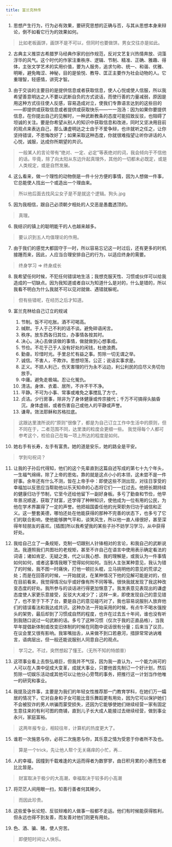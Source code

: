 ```yaml
---
title: 富兰克林传
---
```

1. 思想产生行为，行为必有效果，要研究思想的正确与否，与其从思想本身来辩论，倒不如看它行为的效果如何。
> 比如老板画饼，画饼不是不可以，但同时也要做饼。男女交往亦是如此。

2. 古典主义推崇古希腊罗马经典作家的创作规范，反对文艺复兴热情奔放、词藻浮华的风气。这个时代的作家注重秩序、逻辑、节制、精准、正确、雅趣、得体，主张文学艺术的实用价值，要为人服务，追求匀称、统一、和谐、优雅、明晰，避免晦涩、神秘，目的是愉悦、教导、匡正主要作为社会动物的人。它重理智，轻感情，讲究才智。

3. 由于交谈的主要目的是提供信息或者获取信息，使人心悦或使人信服，所以我希望善意明达之人不要以武断自负的方式说话，而使行善的力量减弱，原因是用这种方式往往使人反感，容易造成对立，使我们专靠语言达到的这些目的——即提供或获取信息或者提供或获取快乐——一一泡汤：因为如果你要提供信息，在你提出自己的见解时，一种武断教条的态度可能招致反驳，也阻碍了坦诚的关注。要是你希望从别人的知识中获取信息和改进，同时又坚决用目前的观点来表达自己，那么谦虚明达之士由于不爱争辩，也许就听之任之，让你坚持错误，不思悔改好了；如果采取这种态度，你就很难指望让听你讲话的人心悦，诚服，达成你所期望的共识。
> 一般某人的言论带有“绝对、一定、必定”等表绝对的词，我会倾向于不信他的话。毕竟，除了向太阳从东边升起真理外，其他的一切都未必既定，或是人类规定，或是自然发展。

4. 这么看来，做一个理性的动物倒是一件十分方便的事情，因为人想做一件事，它总能使人找出一个或造出一个理由来。
> 所以他后面去找风尘女子是不是就这个逻辑。狗头.jpg

5. 因为我相信，跟自己必须朝夕相处的人交恶是愚蠢透顶的。
> 真理。

6. 我结识的镇上的聪明能干的人也越来越多。
> 要认识到五人均值理论的作用。

7. 由于我们的感觉大都固守于一时，所以容易忘记这一时过后，还有更多的时机接踵而来，因此，人应当合理安排自己的行为，以适应终身的需要。
> 终身学习 => 终身成长

8. 我希望任何时候，不犯任何错误地生活；我想克服天性、习惯或伙伴可以给我造成的一切缺点。因为我知道或者自以为知道什么是对的，什么是错的，所以我看不明白为什么我就不可以见对就做、遇错就躲呢。
> 但有些错呢，在经历之后才知道。

9. 富兰克林给自己订立的规诫

    1. 节制。饭不可吃胀。酒不可喝高。
    2. 缄默。于人于己不利的话不谈。避免碎语闲言。
    3. 秩序。放东西各归其位，办事情各按其时。
    4. 决心。决心去做该做的事情，做就做到心想事成。
    5. 节俭。不花于己于人没有好处的闲钱，杜绝浪费。
    6. 勤奋。珍惜时光。手里总忙有益之事。剪除一切无谓之举。
    7. 诚信。不害人，不欺诈。思想坦荡，公正；说话实事求是。
    8. 正义。不损人利己，伤天害理的行为永不沾边，利公利民的应尽义务切勿放手。
    9. 中庸。避免走极端。忍让化冤仇。
    10. 清洁。身体、衣着、居所，不许不干不净。
    11. 平静。不可为小事、常事或难免之事搅乱了方寸。
    12. 贞洁。少行房事，除非为了身体健康或传宗接代；千万不可搞得头脑昏沉，身体虚弱，或者伤害自己或他人的平静或声誉。
    13. 谦卑。效法耶稣和苏格拉底。

> 这跟达里澳所说的“原则”很像了，都是为自己订立工作中生活中的原则，但不同在于，二者范围不同，达里澳的粒度会更细一些。
> 我觉得每个人都可参考这个，检验自己在每一项上所达的程度是如何。

10. 她右手有长寿，左手有富贵。她的道是安乐，她的路全是平安。
> 学到句祝词？

11. 让我的子孙后代得知，他们的这个先辈直到这篇自述写成的第七十九个年头，一生福气绵绵，除了上帝的恩佑，靠的就是这点小小的本领，这未尝不是一件好事。余年还有什么不测，皆在上帝手中：即使这些不测出现，对往日享受的幸福加以反思应当帮助他以乐天知命的心态将它们一一扛过去。他把长期持续的健康归功于节制，它至今还给他留下一副好身板。多亏了勤奋和节俭，他早年景况顺遂，获取了财富，还学得了种种知识，使他成为一位有用的公民，为他在学术界赢得了一定的声誉。他把祖国委任他的光荣职务归功于诚信和正义。这一整套美德，哪怕还处在他能获得的那种不完善的状态下，也多亏了它们的联合影响，使他能够脾气平和，谈笑风生，所以他一直人缘很好，甚至深得年轻朋友的喜欢。[插图]所以我希望我的某些子孙不妨学习学习，从中获得好处。

12. 我给自己立了一条规矩，克制一切跟别人针锋相对的言论，和我自己的武断说法。我遵照我们共图社的老规矩，甚至不许自己在语言中使用表示确定看法的词语；诸如肯定、无疑之类，代之以我心想、我的理解是，或我认为一件事情如何如何，或者这事情我眼下觉得如何如何。当别人主张某种意见，我认为错了的时候，我不图一时痛快，打他一顿拦头棍，立马挑明他的意见的荒谬之处；而是在回答的时候，一开始就说，在某种情况下他的见解可能是对的，但在目前看来，我觉得情况似乎或好像有所不同等等。很快我就发现了我这种改变态度的好处。我所参与的谈话进行得更加惬意了。我发表意见表现出的谦虚态度使人家更乐意接受，反驳大大减少了；这样一来，即使发现自己的意见错了，也不至于下不了台，要是自己的意见碰巧对了，我也容易说服别人放弃他们的错误看法和我达成共识。这种办法一开始采用的时候，有点牛不喝水强按头的架势，最后却到了习惯成自然的程度，也许在过去五十年间，谁也没有听到我随口说过一句武断的话。多亏了这种习惯（仅次于我的正直品格），当我早年提倡新体制或改变旧体制的时候在同胞中说话很有分量；后来当了议员，在议会里又很有影响。我笨嘴拙舌，从来做不到口若悬河，措辞常常讷讷难言，语病层出，但一般还能说服别人同意自己的观点。
> 学习之。不过，突然想起了懂王。（无所不知的特朗普）

13. 这项事业看上去恢弘艰巨，但我并不气馁，因为我一直认为，一个能力尚可的人可以在人类中促成大变革，成就大事业，只要他首先制订一个好计划，然后剪除一切娱乐活动或其他可以让他分心旁骛的事务，把推行这一计划当作他唯一的研究和事业。

14. 我提及这件事，主要是为我们的年轻女性推荐那一门教育学科，在她们万一孀居的情况下，它对自身和子女可能比音乐舞蹈更有用处，因为它可以保护她们不会被狡诈的男人哄骗而蒙受损失，还因为它能够使她们继续经营一家有固定生意往来的有利可图的商铺，直到儿子长大成人能接过去继续经营，做到事业永兴，家庭富裕。
> 这两年报专业，相较往年，计算机的热度更大了。

15. 谁若一次施恩与你，必将二次施恩与你，其乐意之情为受恩于你者所不及也。
> 算是一个trick，先让他人帮个无关痛痒的小忙，再...

16. 人的幸福，因撞到千载难逢的大运而得者为数寥寥，由日积月累的小惠而生者比比皆是。
> 财富取决于极少的大高潮，幸福取决于较多的小高潮

17. 将茫茫人间用眼一扫，知善行善者何其稀少。
> 而因此珍贵。

18. 这些爱争长论短、反驳辩难的人做事一般都不走运。他们有时候能获得胜利，但永远也得不到友善，而友善对他们则更有用处。

19. 色、酒、骗、赌，使人穷苦。
> 即便短时间让人快乐。

